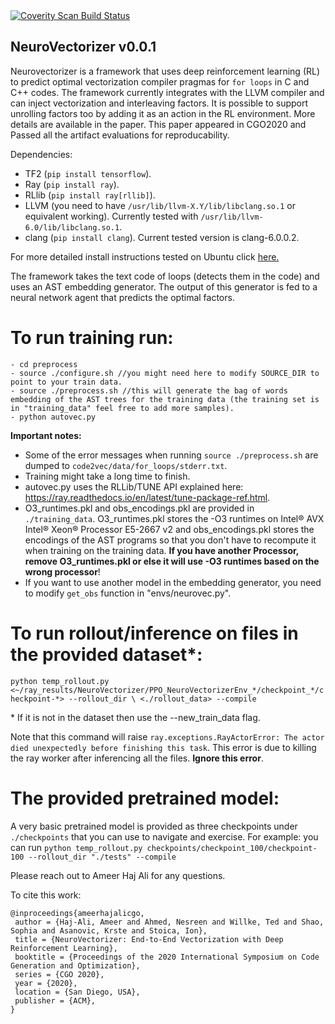 <a href="https://scan.coverity.com/projects/intel-academic-neurovectorizer">
  <img alt="Coverity Scan Build Status"
       src="https://scan.coverity.com/projects/20079/badge.svg"/>
</a>

## NeuroVectorizer v0.0.1
Neurovectorizer is a framework that uses deep reinforcement learning (RL) to predict optimal vectorization compiler pragmas for `for loops` in C and C++ codes. The framework currently integrates with the LLVM compiler and can inject vectorization and interleaving factors. It is possible to support unrolling factors too by adding it as an action in the RL environment. More details are available in the paper. This paper appeared in CGO2020 and Passed all the artifact evaluations for reproducability.

Dependencies:
- TF2 (`pip install tensorflow`).
- Ray (`pip install ray`).
- RLlib (`pip install ray[rllib]`).
- LLVM (you need to have `/usr/lib/llvm-X.Y/lib/libclang.so.1` or equivalent working). Currently tested with `/usr/lib/llvm-6.0/lib/libclang.so.1`.
- clang (`pip install clang`). Current tested version is clang-6.0.0.2.  

For more detailed install instructions tested on Ubuntu click [here.](detailedinstructions.md)

The framework takes the text code of loops (detects them in the code) and uses an AST embedding generator. The output of this generator is fed to a neural network agent that predicts the optimal factors.

# To run training run:
```
- cd preprocess
- source ./configure.sh //you might need here to modify SOURCE_DIR to point to your train data.
- source ./preprocess.sh //this will generate the bag of words embedding of the AST trees for the training data (the training set is in "training_data" feel free to add more samples).
- python autovec.py
```
**Important notes:**
- Some of the error messages when running `source ./preprocess.sh` are dumped to `code2vec/data/for_loops/stderr.txt`.
- Training might take a long time to finish.
- autovec.py uses the RLLib/TUNE API explained here: https://ray.readthedocs.io/en/latest/tune-package-ref.html.
- O3_runtimes.pkl and obs_encodings.pkl are provided in `./training_data`. O3_runtimes.pkl stores the -O3 runtimes on Intel® AVX Intel® Xeon® Processor E5-2667 v2 and obs_encodings.pkl stores the encodings of the AST programs so that you don't have to recompute it when training on the training data. **If you have another Processor, remove O3_runtimes.pkl or else it will use -O3 runtimes based on the wrong processor**!
- If you want to use another model in the embedding generator, you need to modify `get_obs` function in "envs/neurovec.py".

# To run rollout/inference on files in the provided dataset\*:
`python temp_rollout.py <~/ray_results/NeuroVectorizer/PPO_NeuroVectorizerEnv_*/checkpoint_*/checkpoint-*> --rollout_dir \
<./rollout_data> --compile`

\* If it is not in the dataset then use the --new_train_data flag.

Note that this command will raise `ray.exceptions.RayActorError: The actor died unexpectedly before finishing this task`. This error is due to killing the ray worker after inferencing all the files. **Ignore this error**.

# The provided pretrained model:
A very basic pretrained model is provided as three checkpoints under `./checkpoints` that you can use to navigate and exercise. 
For example:
you can run `python temp_rollout.py checkpoints/checkpoint_100/checkpoint-100 --rollout_dir "./tests" --compile`



Please reach out to Ameer Haj Ali for any questions.


To cite this work:
```
@inproceedings{ameerhajalicgo,
 author = {Haj-Ali, Ameer and Ahmed, Nesreen and Willke, Ted and Shao, Sophia and Asanovic, Krste and Stoica, Ion},
 title = {NeuroVectorizer: End-to-End Vectorization with Deep Reinforcement Learning},
 booktitle = {Proceedings of the 2020 International Symposium on Code Generation and Optimization},
 series = {CGO 2020},
 year = {2020},
 location = {San Diego, USA},
 publisher = {ACM},
} 
```
